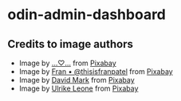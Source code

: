 # odin-admin-dashboard

## Credits to image authors

- Image by [...♡...](https://pixabay.com/users/kavowo-6764465) from [Pixabay](https://pixabay.com/photos/cat-portrait-animal-domestic-animal-3374422/)
- Image by [Fran • @thisisfranpatel](https://pixabay.com/users/picsbyfran-6087762) from [Pixabay](https://pixabay.com/photos/cocker-spaniel-puppy-pet-canine-2785074/)
- Image by [David Mark](https://pixabay.com/users/12019-12019) from [Pixabay](https://pixabay.com/photos/ireland-sheep-lambs-livestock-1985088/)
- Image by [Ulrike Leone](https://pixabay.com/users/ulleo-1834854) from [Pixabay](https://pixabay.com/photos/cow-lick-tongue-head-cow-head-1715829/)

